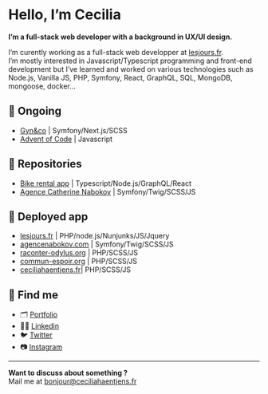 # Hello, I’m Cecilia

**I’m a full-stack web developer with a background in UX/UI design.**

I’m curently working as a full-stack web developper at [lesjours.fr](https://lesjours.fr).<br>
I’m mostly interested in Javascript/Typescript programming and front-end development but I’ve learned and worked on various technologies such as Node.js, Vanilla JS, PHP, Symfony, React, GraphQL, SQL, MongoDB, mongoose, docker…

## 🔨 Ongoing

- [Gyn&co](https://github.com/gynandco-fr) | Symfony/Next.js/SCSS
- [Advent of Code](https://github.com/ceciliahaentjens/advent-of-code) | Javascript

## 🎈 Repositories

- [Bike rental app](https://github.com/ceciliahaentjens/bike-rental) | Typescript/Node.js/GraphQL/React
- [Agence Catherine Nabokov](https://github.com/ceciliahaentjens/agence-nabokov) | Symfony/Twig/SCSS/JS

## 👀 Deployed app

- [lesjours.fr](https://lesjours.fr) | PHP/node.js/Nunjunks/JS/Jquery
- [agencenabokov.com](https://agencenabokov.com/) | Symfony/Twig/SCSS/JS
- [raconter-odylus.org](https://raconter-odylus.org/) | PHP/SCSS/JS
- [commun-espoir.org](http://commun-espoir.org/) | PHP/SCSS/JS
- [ceciliahaentjens.fr](https://ceciliahentjens.fr/)| PHP/SCSS/JS

## 💌 Find me

- 🗂 [Portfolio](https://ceciliahaentjens.fr/)
- 👩‍💻 [Linkedin](https://www.linkedin.com/in/cecilia-haentjens/)
- 🐦 [Twitter](https://twitter.com/ceciliahntjens)
- 📷 [Instagram](https://www.instagram.com/ceciliahaentjens/)

---

**Want to discuss about something ?**<br>
Mail me at [bonjour@ceciliahaentjens.fr](mailto:bonjour@ceciliahaentjens.fr)
